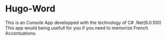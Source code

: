 # Hugo-Word
This is an Console App developped with the technology of C# .Net(6.0.100) 
This app would being usefull for you if you need to memorize French Accentuations.
